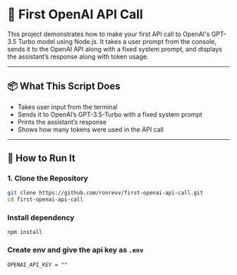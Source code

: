 # 🤖 First OpenAI API Call

This project demonstrates how to make your first API call to OpenAI's GPT-3.5 Turbo model using Node.js. It takes a user prompt from the console, sends it to the OpenAI API along with a fixed system prompt, and displays the assistant’s response along with token usage.

---

## 📦 What This Script Does

- Takes user input from the terminal
- Sends it to OpenAI’s GPT-3.5-Turbo with a fixed system prompt
- Prints the assistant’s response
- Shows how many tokens were used in the API call

---

## 🚀 How to Run It

### 1. Clone the Repository

```bash
git clone https://github.com/ronrevv/first-openai-api-call.git
cd first-openai-api-call
```

### Install dependency
```npm install```

### Create env and give the api key as ```.env```
```OPENAI_API_KEY = ""```
